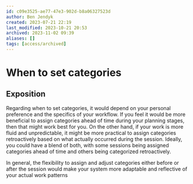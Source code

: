 ```yaml
---
id: c09e3525-ae77-47e3-902d-b8a06327523d
author: Ben Jendyk
created: 2023-07-21 22:19
last_modified: 2023-10-21 20:53
archived: 2023-11-02 09:39
aliases: []
tags: [access/archived]
---
```


# When to set categories

## Exposition 

Regarding when to set categories, it would depend on your personal preference and the specifics of your workflow. If you feel it would be more beneficial to assign categories ahead of time during your planning stages, then that might work best for you. On the other hand, if your work is more fluid and unpredictable, it might be more practical to assign categories retroactively based on what actually occurred during the session. Ideally, you could have a blend of both, with some sessions being assigned categories ahead of time and others being categorized retroactively.

In general, the flexibility to assign and adjust categories either before or after the session would make your system more adaptable and reflective of your actual work patterns
